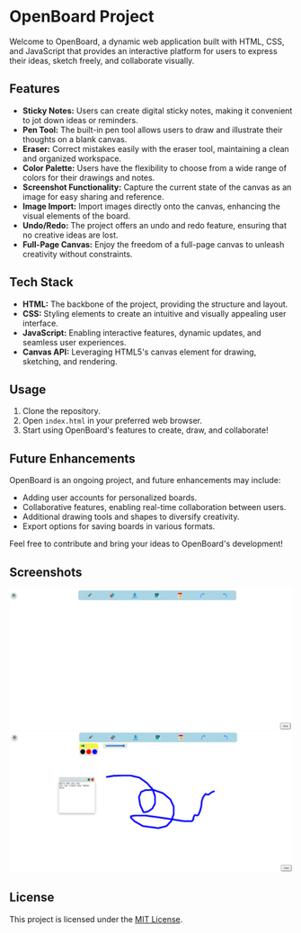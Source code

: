 # OpenBoard Project

Welcome to OpenBoard, a dynamic web application built with HTML, CSS, and JavaScript that provides an interactive platform for users to express their ideas, sketch freely, and collaborate visually.

## Features

- **Sticky Notes:** Users can create digital sticky notes, making it convenient to jot down ideas or reminders.
- **Pen Tool:** The built-in pen tool allows users to draw and illustrate their thoughts on a blank canvas.
- **Eraser:** Correct mistakes easily with the eraser tool, maintaining a clean and organized workspace.
- **Color Palette:** Users have the flexibility to choose from a wide range of colors for their drawings and notes.
- **Screenshot Functionality:** Capture the current state of the canvas as an image for easy sharing and reference.
- **Image Import:** Import images directly onto the canvas, enhancing the visual elements of the board.
- **Undo/Redo:** The project offers an undo and redo feature, ensuring that no creative ideas are lost.
- **Full-Page Canvas:** Enjoy the freedom of a full-page canvas to unleash creativity without constraints.

## Tech Stack

- **HTML:** The backbone of the project, providing the structure and layout.
- **CSS:** Styling elements to create an intuitive and visually appealing user interface.
- **JavaScript:** Enabling interactive features, dynamic updates, and seamless user experiences.
- **Canvas API:** Leveraging HTML5's canvas element for drawing, sketching, and rendering.

## Usage

1. Clone the repository.
2. Open `index.html` in your preferred web browser.
3. Start using OpenBoard's features to create, draw, and collaborate!

## Future Enhancements

OpenBoard is an ongoing project, and future enhancements may include:

- Adding user accounts for personalized boards.
- Collaborative features, enabling real-time collaboration between users.
- Additional drawing tools and shapes to diversify creativity.
- Export options for saving boards in various formats.

Feel free to contribute and bring your ideas to OpenBoard's development!

## Screenshots

![Screenshot 1](./screenshot/open-board-screenshot-1.png)
![Screenshot 2](./screenshot/open-board-screenshot-2.png)

## License

This project is licensed under the [MIT License](LICENSE).
